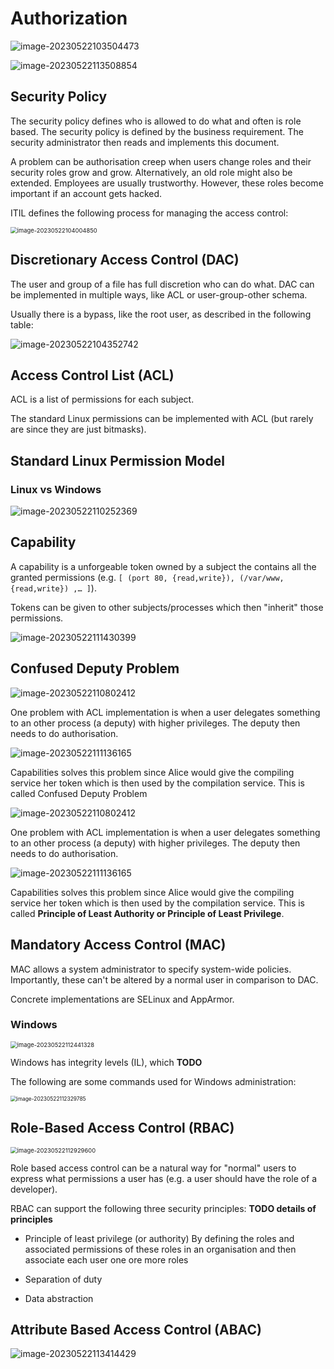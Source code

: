 # Authorization

![image-20230522103504473](res/9_Authorization/image-20230522103504473.png)

![image-20230522113508854](res/9_Authorization/image-20230522113508854.png)

## Security Policy

The security policy defines who is allowed to do what and often is role based. The security policy is defined by the business requirement. The security administrator then reads and implements this document.

A problem can be authorisation creep when users change roles and their security roles grow and grow. Alternatively, an old role might also be extended. Employees are usually trustworthy. However, these roles become important if an account gets hacked.

ITIL defines the following process for managing the access control:

<img src="res/9_Authorization/image-20230522104004850.png" alt="image-20230522104004850" style="zoom:67%;" />

## Discretionary Access Control (DAC)

The user and group of a file has full discretion who can do what.  DAC can be implemented in multiple ways, like ACL or user-group-other schema.

Usually there is a bypass, like the root user, as described in the following table:

![image-20230522104352742](res/9_Authorization/image-20230522104352742.png)

## Access Control List (ACL)

ACL is a list of permissions for each subject. 

The standard Linux permissions can be implemented with ACL (but rarely are since they are just bitmasks).

## Standard Linux Permission Model

### Linux vs Windows

![image-20230522110252369](res/9_Authorization/image-20230522110252369.png)

## Capability

A capability is a unforgeable token owned by a subject the contains all the granted permissions (e.g. `[ (port 80, {read,write}), (/var/www, {read,write}) ,… ]`).

Tokens can be given to other subjects/processes which then "inherit" those permissions.

![image-20230522111430399](res/9_Authorization/image-20230522111430399.png)

## Confused Deputy Problem

![image-20230522110802412](res/9_Authorization/image-20230522110802412.png)

One problem with ACL implementation is when a user delegates something to an other process (a deputy) with higher privileges. The deputy then needs to do authorisation.

![image-20230522111136165](res/9_Authorization/image-20230522111136165.png)

Capabilities solves this problem since Alice would give the compiling service her token which is then used by the compilation service. This is called Confused Deputy Problem

![image-20230522110802412](res/9_Authorization/image-20230522110802412.png)

One problem with ACL implementation is when a user delegates something to an other process (a deputy) with higher privileges. The deputy then needs to do authorisation.

![image-20230522111136165](res/9_Authorization/image-20230522111136165.png)

Capabilities solves this problem since Alice would give the compiling service her token which is then used by the compilation service.  This is called **Principle of Least Authority or Principle of Least Privilege**.

## Mandatory Access Control (MAC)

MAC allows a system administrator to specify system-wide policies. Importantly, these can't be altered by a normal user in comparison to DAC.

Concrete implementations are SELinux and AppArmor.

### Windows

<img src="res/9_Authorization/image-20230522112441328.png" alt="image-20230522112441328" style="zoom:67%;" />

Windows has integrity levels (IL), which **TODO**

The following are some commands used for Windows administration:

<img src="res/9_Authorization/image-20230522112329785.png" alt="image-20230522112329785" style="zoom:60%;" />

## Role-Based Access Control (RBAC)

<img src="res/9_Authorization/image-20230522112929600.png" alt="image-20230522112929600" style="zoom:67%;" />

Role based access control can be a natural way for "normal" users to express what permissions a user has (e.g. a user should have the role of a developer).

RBAC can support the following three security principles: **TODO details of principles**

* Principle of least privilege (or authority)
  By defining the roles and associated permissions of these roles in an organisation and then associate each user one ore more roles
* Separation of duty
  
* Data abstraction
  

## Attribute Based Access Control (ABAC)

![image-20230522113414429](res/9_Authorization/image-20230522113414429.png)
